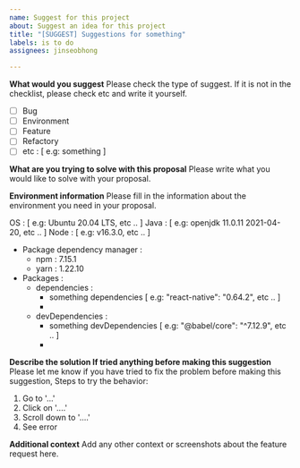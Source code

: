 ```yaml
---
name: Suggest for this project
about: Suggest an idea for this project
title: "[SUGGEST] Suggestions for something"
labels: is to do
assignees: jinseobhong

---
```


**What would you suggest**
Please check the type of suggest. If it is not in the checklist, please check etc and write it yourself.

- [ ] Bug
- [ ] Environment
- [ ] Feature
- [ ] Refactory
- [ ] etc : [ e.g: something ]

**What are you trying to solve with this proposal**
Please write what you would like to solve with your proposal.

**Environment information**
Please fill in the information about the environment you need in your proposal.

OS : [ e.g: Ubuntu 20.04 LTS, etc .. ]
Java : [ e.g: openjdk 11.0.11 2021-04-20, etc .. ]
Node : [ e.g: v16.3.0, etc .. ]
   - Package dependency manager :
      - npm : 7.15.1
      - yarn : 1.22.10
   - Packages :
      - dependencies :
         - something dependencies [ e.g: "react-native": "0.64.2", etc .. ]
         -
      - devDependencies :
         - something devDependencies [ e.g: "@babel/core": "^7.12.9", etc .. ]
         -

**Describe the solution If tried anything before making this suggestion**
Please let me know if you have tried to fix the problem before making this suggestion, Steps to try the behavior:
1. Go to '...'
2. Click on '....'
3. Scroll down to '....'
4. See error

**Additional context**
Add any other context or screenshots about the feature request here.
